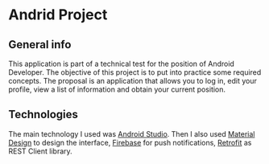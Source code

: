 # Andrid Project

## General info
This application is part of a technical test for the position of Android Developer.
The objective of this project is to put into practice some required concepts.
The proposal is an application that allows you to log in, edit your profile, view a list of information and obtain your current position.

## Technologies
The main technology I used was [Android Studio](https://developer.android.com/studio). Then I also used [Material Design](https://material.io/) to design the interface, [Firebase](https://firebase.google.com/) for push notifications,
[Retrofit](https://square.github.io/retrofit/) as REST Client library.